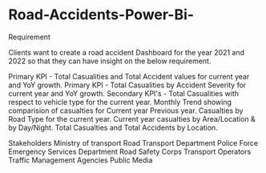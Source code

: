 # Road-Accidents-Power-Bi-
Requirement 

Clients want to create a road accident Dashboard for the year 2021 and 2022 so that they can have insight on 
the below requirement.

Primary KPI - Total Casualities and Total Accident values for current year and YoY growth.
Primary KPI - Total Casualities by Accident Severity for current year and YoY growth.
Secondary KPI's - Total Casualities with respect to vehicle type for the current year.
Monthly Trend showing comparision of casualties for Current year Previous year.
Casualties by Road Type for the current year.
Current year casualties by Area/Location & by Day/Night.
Total Casualties and Total Accidents by Location.


Stakeholders 
Ministry of transport 
Road Transport Department 
Police Force
Emergency Services Department 
Road Safety Corps
Transport Operators 
Traffic Management Agencies
Public 
Media
